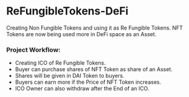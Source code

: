 # ReFungibleTokens-DeFi
Creating Non Fungible Tokens and using it as Re Fungible Tokens.
NFT Tokens are now being used more in DeFi space as an Asset.

### Project Workflow:
- Creating ICO of Re Fungible Tokens.
- Buyer can purchase shares of NFT Token as share of an Asset.
- Shares will be given in DAI Token to buyers.
- Buyers can earn more if the Price of NFT Token increases.
- ICO Owner can also withdraw after the End of an ICO.